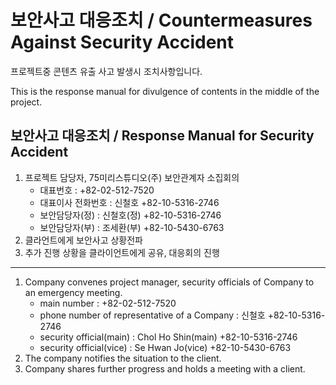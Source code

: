 # 보안사고 대응조치 / Countermeasures Against Security Accident

프로젝트중 콘텐츠 유출 사고 발생시 조치사항입니다.

This is the response manual for divulgence of contents in the middle of the project.

## 보안사고 대응조치 / Response Manual for Security Accident
1. 프로젝트 담당자, 75미리스튜디오(주) 보안관계자 소집회의
    - 대표번호 : +82-02-512-7520
    - 대표이사 전화번호 : 신철호 +82-10-5316-2746
    - 보안담당자(정) : 신철호(정) +82-10-5316-2746
    - 보안담당자(부) : 조세환(부) +82-10-5430-6763
1. 클라언트에게 보안사고 상황전파
1. 추가 진행 상황을 클라이언트에게 공유, 대응회의 진행
----------------------
1. Company convenes project manager, security officials of Company to an emergency meeting.
    - main number : +82-02-512-7520
    - phone number of representative of a Company : 신철호 +82-10-5316-2746
    - security official(main) : Chol Ho Shin(main) +82-10-5316-2746
    - security official(vice) : Se Hwan Jo(vice) +82-10-5430-6763
1. The company notifies the situation to the client.
1. Company shares further progress and holds a meeting with a client.
